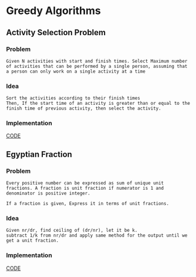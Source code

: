 # Greedy Algorithms

## Activity Selection Problem

### Problem

	Given N activities with start and finish times. Select Maximum number of activities that can be performed by a single person, assuming that a person can only work on a single activity at a time

### Idea

	Sort the activities according to their finish times
	Then, If the start time of an activity is greater than or equal to the finish time of previous activity, then select the activity.

### Implementation

[CODE](./asp.cpp)


## Egyptian Fraction

### Problem

	Every positive number can be expressed as sum of unique unit fractions. A fraction is unit fraction if numerator is 1 and denominator is positive integer.

	If a fraction is given, Express it in terms of unit fractions.

### Idea
	
	Given nr/dr, find ceiling of (dr/nr), let it be k.
	subtract 1/k from nr/dr and apply same method for the output until we get a unit fraction.

### Implementation

[CODE](./egy_frac.cpp)
